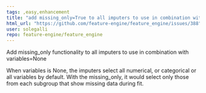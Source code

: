 ```yaml
---
tags: ,easy,enhancement
title: "add missing_only=True to all imputers to use in combination with variables=None"
html_url: "https://github.com/feature-engine/feature_engine/issues/388"
user: solegalli
repo: feature-engine/feature_engine
---
```


Add missing_only functionality to all imputers to use in combination with variables=None

When variables is None, the imputers select all numerical, or categorical or all variables by default. With the missing_only, it would select only those from each subgroup that show missing data during fit.
